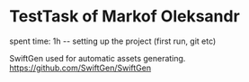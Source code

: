 # TestTask of Markof Oleksandr

spent time:
1h -- setting up the project (first run, git etc)




SwiftGen used for automatic assets generating.
https://github.com/SwiftGen/SwiftGen

